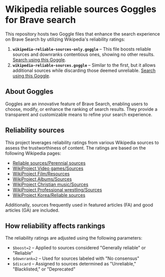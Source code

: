 # Wikipedia reliable sources Goggles for Brave search

This repository hosts two Goggle files that enhance the search experience on Brave Search by utilizing Wikipedia's reliability ratings:

1. **`wikipedia-reliable-sources-only.goggle`** – This file boosts reliable sources and downranks contentious ones, showing no other results. [Search using this Goggle](https://search.brave.com/goggles?goggles_id=https%253A%252F%252Fraw.githubusercontent.com%252Fkynoptic%252Fwikipedia-reliable-sources%252Fmain%252Fwikipedia-reliable-sources-only.goggle).
2. **`wikipedia-reliable-sources.goggle`** – Similar to the first, but it allows additional sources while discarding those deemed unreliable. [Search using this Goggle](https://search.brave.com/goggles?goggles_id=https%3A%2F%2Fraw.githubusercontent.com%2Fkynoptic%2Fwikipedia-reliable-sources%2Fmain%2Fwikipedia-reliable-sources.goggle).

## About Goggles

Goggles are an innovative feature of Brave Search, enabling users to choose, modify, or enhance the ranking of search results. They provide a transparent and customizable means to refine your search experience.

## Reliability sources

This project leverages reliability ratings from various Wikipedia sources to assess the trustworthiness of content. The ratings are based on the following Wikipedia pages:

- [Reliable sources/Perennial sources](https://en.wikipedia.org/wiki/Wikipedia:Reliable_sources/Perennial_sources)
- [WikiProject Video games/Sources](https://en.wikipedia.org/wiki/Wikipedia:WikiProject_Video_games/Sources)
- [WikiProject Film/Resources](https://en.wikipedia.org/wiki/Wikipedia:WikiProject_Film/Resources)
- [WikiProject Albums/Sources](https://en.wikipedia.org/wiki/Wikipedia:WikiProject_Albums/Sources)
- [WikiProject Christian music/Sources](https://en.wikipedia.org/wiki/Wikipedia:WikiProject_Christian_music/Sources)
- [WikiProject Professional wrestling/Sources](https://en.wikipedia.org/wiki/Wikipedia:WikiProject_Professional_wrestling/Sources)
- [WikiProject Korea/Reliable sources](https://en.wikipedia.org/wiki/Wikipedia:WikiProject_Korea/Reliable_sources)

Additionally, sources frequently used in featured articles (FA) and good articles (GA) are included.

## How reliability affects rankings

The reliability ratings are adjusted using the following parameters:

- `$boost=2` – Applied to sources considered "Generally reliable" or "Reliable"
- `$downrank=2` – Used for sources labeled with "No consensus"
- `$discard` – Assigned to sources determined as "Unreliable," "Blacklisted," or "Deprecated"

